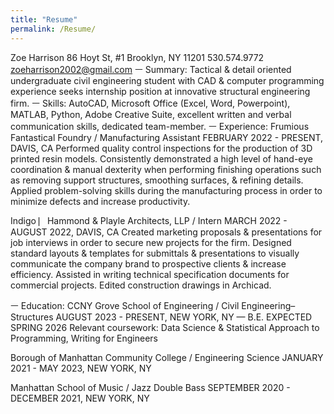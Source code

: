 ```yaml
---
title: "Resume"
permalink: /Resume/
---
```

Zoe Harrison
86 Hoyt St, #1
Brooklyn, NY 11201
530.574.9772
zoeharrison2002@gmail.com
ㅡ
Summary: 
Tactical & detail oriented undergraduate civil engineering student with
CAD & computer programming experience seeks internship position at
innovative structural engineering firm.
ㅡ
Skills: 
AutoCAD, Microsoft Office (Excel, Word, Powerpoint), MATLAB, Python,
Adobe Creative Suite, excellent written and verbal communication skills,
dedicated team-member.
ㅡ
Experience:
Frumious Fantastical Foundry / Manufacturing Assistant
FEBRUARY 2022 - PRESENT, DAVIS, CA
Performed quality control inspections for the production of 3D printed
resin models. Consistently demonstrated a high level of hand-eye
coordination & manual dexterity when performing finishing operations
such as removing support structures, smoothing surfaces, & refining
details. Applied problem-solving skills during the manufacturing process
in order to minimize defects and increase productivity.

Indigo ⎸Hammond & Playle Architects, LLP / Intern
MARCH 2022 - AUGUST 2022, DAVIS, CA
Created marketing proposals & presentations for job interviews in order
to secure new projects for the firm. Designed standard layouts &
templates for submittals & presentations to visually communicate the
company brand to prospective clients & increase efficiency. Assisted in
writing technical specification documents for commercial projects. Edited
construction drawings in Archicad.

ㅡ
Education:
CCNY Grove School of Engineering / Civil Engineering–Structures
AUGUST 2023 - PRESENT, NEW YORK, NY — B.E. EXPECTED SPRING 2026
Relevant coursework: Data Science & Statistical Approach to Programming,
Writing for Engineers

Borough of Manhattan Community College / Engineering Science
JANUARY 2021 - MAY 2023, NEW YORK, NY

Manhattan School of Music / Jazz Double Bass
SEPTEMBER 2020 - DECEMBER 2021, NEW YORK, NY
